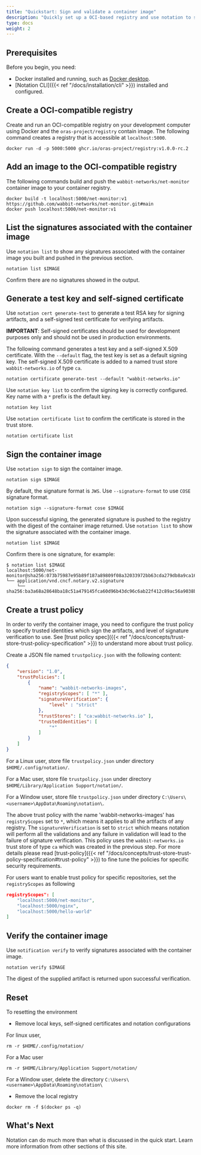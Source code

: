 ```yaml
---
title: "Quickstart: Sign and validate a container image"
description: "Quickly set up a OCI-based registry and use notation to sign and validate a container image"
type: docs
weight: 2
---
```


## Prerequisites

Before you begin, you need:

* Docker installed and running, such as [Docker desktop](https://www.docker.com/products/docker-desktop/).
* [Notation CLI]({{< ref "/docs/installation/cli" >}}) installed and configured.

## Create a OCI-compatible registry

Create and run an OCI-compatible registry on your development computer using Docker and the `oras-project/registry` contain image. The following command creates a registry that is accessible at `localhost:5000`.

```console
docker run -d -p 5000:5000 ghcr.io/oras-project/registry:v1.0.0-rc.2
```

## Add an image to the OCI-compatible registry

The following commands build and push the `wabbit-networks/net-monitor` container image to your container registry.

```console
docker build -t localhost:5000/net-monitor:v1 https://github.com/wabbit-networks/net-monitor.git#main
docker push localhost:5000/net-monitor:v1
```

## List the signatures associated with the container image

Use `notation list` to show any signatures associated with the container image you built and pushed in the previous section.

```console
notation list $IMAGE
```

Confirm there are no signatures showed in the output.

## Generate a test key and self-signed certificate

Use `notation cert generate-test` to generate a test RSA key for signing artifacts, and a self-signed test certificate for verifying artifacts.

**IMPORTANT**: Self-signed certificates should be used for development purposes only and should not be used in production environments.

The following command generates a test key and a self-signed X.509 certificate. With the `--default` flag, the test key is set as a default signing key. The self-signed X.509 certificate is added to a named trust store `wabbit-networks.io` of type `ca`.

```console
notation certificate generate-test --default "wabbit-networks.io"
```

Use `notation key list` to confirm the signing key is correctly configured. Key name with a `*` prefix is the default key.

```console
notation key list
```

Use `notation certificate list` to confirm the certificate is stored in the trust store.

```console
notation certificate list
```

## Sign the container image

Use `notation sign` to sign the container image.

```console
notation sign $IMAGE
```

By default, the signature format is `JWS`. Use `--signature-format` to use `COSE` signature format.

```console
notation sign --signature-format cose $IMAGE
```

Upon successful signing, the generated signature is pushed to the registry with the digest of the container image returned. Use `notation list` to show the signature associated with the container image.

```console
notation list $IMAGE
```

Confirm there is one signature, for example:

```output
$ notation list $IMAGE
localhost:5000/net-monitor@sha256:073b75987e95b89f187a89809f08a32033972bb63cda279db8a9ca16b7ff555a
└── application/vnd.cncf.notary.v2.signature
    └── sha256:ba3a68a28648ba18c51a479145fca60d96b43dc96c6ab22f412c89ac56a9038b
```

## Create a trust policy

In order to verify the container image, you need to configure the trust policy to specify trusted identities which sign the artifacts, and level of signature verification to use. See [trust policy spec]({{< ref "/docs/concepts/trust-store-trust-policy-specification" >}}) to understand more about trust policy.

Create a JSON file named `trustpolicy.json` with the following content:

```json
{
    "version": "1.0",
    "trustPolicies": [
        {
            "name": "wabbit-networks-images",
            "registryScopes": [ "*" ],
            "signatureVerification": {
                "level" : "strict" 
            },
            "trustStores": [ "ca:wabbit-networks.io" ],
            "trustedIdentities": [
                "*"
            ]
        }
    ]
}
```

For a Linux user, store file `trustpolicy.json` under directory `$HOME/.config/notation/`.

For a Mac user, store file `trustpolicy.json` under directory `$HOME/Library/Application Support/notation/`.

For a Window user, store file `trustpolicy.json` under directory `C:\Users\<username>\AppData\Roaming\notation\`.

The above trust policy with the name 'wabbit-networks-images' has `registryScopes` set to `*`, which means it applies to all the artifacts of any registry. The `signatureVerification` is set to `strict` which means notation will perform all the validations and any failure in validation will lead to the failure of signature verification. This policy uses the `wabbit-networks.io` trust store of type `ca` which was created in the previous step. For more details please read [trust-policy]({{< ref "/docs/concepts/trust-store-trust-policy-specification#trust-policy" >}}) to fine tune the policies for specific security requirements.

For users want to enable trust policy for specific repositories, set the `registryScopes` as following

```json
registryScopes": [ 
    "localhost:5000/net-monitor",
    "localhost:5000/nginx",
    "localhost:5000/hello-world"
]
```

## Verify the container image

Use `notification verify` to verify signatures associated with the container image.

```console
notation verify $IMAGE
```

The digest of the supplied artifact is returned upon successful verification.

## Reset

To resetting the environment

* Remove local keys, self-signed certificates and notation configurations
  
For linux user,

```console
rm -r $HOME/.config/notation/
```

For a Mac user

```console
rm -r $HOME/Library/Application Support/notation/
```

For a Window user, delete the directory `C:\Users\<username>\AppData\Roaming\notation\`

* Remove the local registry

```console
docker rm -f $(docker ps -q)
```

## What's Next

Notation can do much more than what is discussed in the quick start. Learn more information from other sections of this site.

